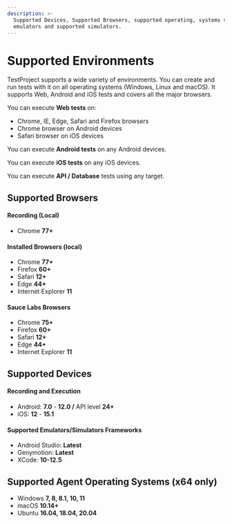```yaml
---
description: >-
  Supported Devices, Supported Browsers, supported operating, systems supported
  emulators and supported simulators.
---
```


# Supported Environments

TestProject supports a wide variety of environments. You can create and run tests with it on all operating systems (Windows, Linux and macOS). It supports Web, Android and iOS tests and covers all the major browsers.

You can execute **Web tests** on:

* Chrome, IE, Edge, Safari and Firefox browsers
* Chrome browser on Android devices
* Safari browser on iOS devices

You can execute **Android tests** on any Android devices.

You can execute **iOS tests** on any iOS devices.

You can execute **API / Database** tests using any target.

## Supported Browsers

#### Recording (Local)

* Chrome **77+**

#### Installed Browsers (local)

* Chrome **77+**
* Firefox **60+**
* Safari **12+**
* Edge **44+**
* Internet Explorer **11**

#### Sauce Labs Browsers

* Chrome **75+**
* Firefox **60+**
* Safari **12+**
* Edge **44+**
* Internet Explorer **11**

## Supported Devices

#### Recording and Execution

* Android: **7.0** - **12.0 /** API level **24+**
* iOS: **12** - **15.1**

#### Supported Emulators/Simulators Frameworks

* Android Studio: **Latest**
* Genymotion: **Latest**
* XCode: **10-12.5**

## Supported Agent Operating Systems (x64 only)

* Windows **7, 8, 8.1, 10, 11**&#x20;
* macOS **10.14+**
* Ubuntu **16.04, 18.04, 20.04**
